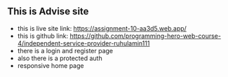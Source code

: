 ## This is Advise site
* this is live site link: https://assignment-10-aa3d5.web.app/
* this is github link: https://github.com/programming-hero-web-course-4/independent-service-provider-ruhulamin111
* there is a login and register page
* also there is a protected auth
* responsive home page
